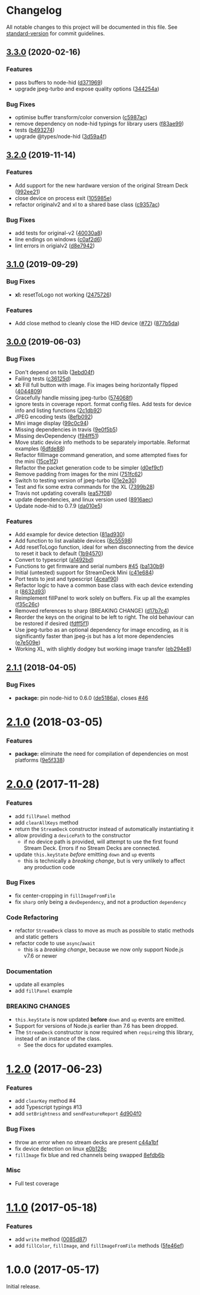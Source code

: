 # Changelog

All notable changes to this project will be documented in this file. See [standard-version](https://github.com/conventional-changelog/standard-version) for commit guidelines.

## [3.3.0](https://github.com/lange/node-elgato-stream-deck/compare/v3.2.0...v3.3.0) (2020-02-16)


### Features

* pass buffers to node-hid ([d371969](https://github.com/lange/node-elgato-stream-deck/commit/d371969be44e247c97e8f40e5b0b5f00bffc982a))
* upgrade jpeg-turbo and expose quality options ([344254a](https://github.com/lange/node-elgato-stream-deck/commit/344254ae72119f34146dda4d30959ed7e65d19a4))


### Bug Fixes

* optimise buffer transform/color conversion ([c5987ac](https://github.com/lange/node-elgato-stream-deck/commit/c5987ac4783634282a1db132f8b38e93d9497ade))
* remove dependency on node-hid typings for library users ([f83ae99](https://github.com/lange/node-elgato-stream-deck/commit/f83ae990bf6208fd6efa6ec2235d6712b69f5a33))
* tests ([b493274](https://github.com/lange/node-elgato-stream-deck/commit/b493274c20a8b8d4fa4f175dc1b910554a74a6b2))
* upgrade @types/node-hid ([3d59a4f](https://github.com/lange/node-elgato-stream-deck/commit/3d59a4f8d2c5165cb96e77669884e9074bd583f9))

## [3.2.0](https://github.com/lange/node-elgato-stream-deck/compare/v3.1.0...v3.2.0) (2019-11-14)


### Features

* Add support for the new hardware version of the original Stream Deck ([992ee21](https://github.com/lange/node-elgato-stream-deck/commit/992ee21c56a120717dce7113af24d94f70ec20e1))
* close device on process exit ([105985e](https://github.com/lange/node-elgato-stream-deck/commit/105985eb5f5a1fa0bc9396388450b55083feacf9))
* refactor originalv2 and xl to a shared base class ([c9357ac](https://github.com/lange/node-elgato-stream-deck/commit/c9357acefa85df5870288212e7d31d01b4b68688))


### Bug Fixes

* add tests for original-v2 ([40030a8](https://github.com/lange/node-elgato-stream-deck/commit/40030a8301a3c0dcb9e7375f6f0fd9fc15a37c56))
* line endings on windows ([c0af2d6](https://github.com/lange/node-elgato-stream-deck/commit/c0af2d6f55f3268d932875543ea6fb9c7f4865bc))
* lint errors in origialv2 ([d8e7942](https://github.com/lange/node-elgato-stream-deck/commit/d8e7942956930791aaa58c6b99363db089c4dd4b))

## [3.1.0](https://github.com/lange/node-elgato-stream-deck/compare/v3.0.0...v3.1.0) (2019-09-29)


### Bug Fixes

* **xl:** resetToLogo not working ([2475726](https://github.com/lange/node-elgato-stream-deck/commit/2475726))


### Features

* Add close method to cleanly close the HID device ([#72](https://github.com/lange/node-elgato-stream-deck/issues/72)) ([877b5da](https://github.com/lange/node-elgato-stream-deck/commit/877b5da))

## [3.0.0](https://github.com/lange/node-elgato-stream-deck/compare/v2.1.1...v3.0.0) (2019-06-03)


### Bug Fixes

* Don't depend on tslib ([3ebd04f](https://github.com/lange/node-elgato-stream-deck/commit/3ebd04f))
* Failing tests ([c36125d](https://github.com/lange/node-elgato-stream-deck/commit/c36125d))
* **xl:** Fill full button with image. Fix images being horizontally flipped ([4044809](https://github.com/lange/node-elgato-stream-deck/commit/4044809))
* Gracefully handle missing jpeg-turbo ([574068f](https://github.com/lange/node-elgato-stream-deck/commit/574068f))
* ignore tests in coverage report. format config files. Add tests for device info and listing functions ([2c1db92](https://github.com/lange/node-elgato-stream-deck/commit/2c1db92))
* JPEG encoding tests ([8efb092](https://github.com/lange/node-elgato-stream-deck/commit/8efb092))
* Mini image display ([99c0c94](https://github.com/lange/node-elgato-stream-deck/commit/99c0c94))
* Missing dependencies in travis ([9e0f5b5](https://github.com/lange/node-elgato-stream-deck/commit/9e0f5b5))
* Missing devDependency ([f94ff51](https://github.com/lange/node-elgato-stream-deck/commit/f94ff51))
* Move static device info methods to be separately importable. Reformat examples ([6dfde88](https://github.com/lange/node-elgato-stream-deck/commit/6dfde88))
* Refactor fillImage command generation, and some attempted fixes for the mini ([15ce1f2](https://github.com/lange/node-elgato-stream-deck/commit/15ce1f2))
* Refactor the packet generation code to be simpler ([d0ef9cf](https://github.com/lange/node-elgato-stream-deck/commit/d0ef9cf))
* Remove padding from images for the mini ([751fc62](https://github.com/lange/node-elgato-stream-deck/commit/751fc62))
* Switch to testing version of jpeg-turbo ([01e2e30](https://github.com/lange/node-elgato-stream-deck/commit/01e2e30))
* Test and fix some extra commands for the XL ([7399b28](https://github.com/lange/node-elgato-stream-deck/commit/7399b28))
* Travis not updating coveralls ([ea57f08](https://github.com/lange/node-elgato-stream-deck/commit/ea57f08))
* update dependencies, and linux version used ([8916aec](https://github.com/lange/node-elgato-stream-deck/commit/8916aec))
* Update node-hid to 0.7.9 ([da010e5](https://github.com/lange/node-elgato-stream-deck/commit/da010e5))


### Features

* Add example for device detection ([81ad930](https://github.com/lange/node-elgato-stream-deck/commit/81ad930))
* Add function to list available devices ([8c55598](https://github.com/lange/node-elgato-stream-deck/commit/8c55598))
* Add resetToLogo function, ideal for when disconnecting from the device to reset it back to default ([1b94570](https://github.com/lange/node-elgato-stream-deck/commit/1b94570))
* Convert to typescript ([a1492bd](https://github.com/lange/node-elgato-stream-deck/commit/a1492bd))
* Functions to get firmware and serial numbers [#45](https://github.com/lange/node-elgato-stream-deck/issues/45) ([ba130b9](https://github.com/lange/node-elgato-stream-deck/commit/ba130b9))
* Initial (untested) support for StreamDeck Mini ([c41e684](https://github.com/lange/node-elgato-stream-deck/commit/c41e684))
* Port tests to jest and typescript ([4ceaf90](https://github.com/lange/node-elgato-stream-deck/commit/4ceaf90))
* Refactor logic to have a common base class with each device extending it ([8632d93](https://github.com/lange/node-elgato-stream-deck/commit/8632d93))
* Reimplement fillPanel to work solely on buffers. Fix up all the examples ([f35c26c](https://github.com/lange/node-elgato-stream-deck/commit/f35c26c))
* Removed references to sharp (BREAKING CHANGE) ([d17b7c4](https://github.com/lange/node-elgato-stream-deck/commit/d17b7c4))
* Reorder the keys on the original to be left to right. The old behaviour can be restored if desired ([fdff5f1](https://github.com/lange/node-elgato-stream-deck/commit/fdff5f1))
* Use jpeg-turbo as an optional dependency for image encoding, as it is significantly faster than jpeg-js but has a lot more dependencies ([e7e509e](https://github.com/lange/node-elgato-stream-deck/commit/e7e509e))
* Working XL, with slightly dodgey but working image transfer ([eb294e8](https://github.com/lange/node-elgato-stream-deck/commit/eb294e8))



<a name="2.1.1"></a>
## [2.1.1](https://github.com/Lange/node-elgato-stream-deck/compare/v2.1.0...v2.1.1) (2018-04-05)


### Bug Fixes

* **package:** pin node-hid to 0.6.0 ([de5186a](https://github.com/Lange/node-elgato-stream-deck/commit/de5186a)), closes [#46](https://github.com/Lange/node-elgato-stream-deck/issues/46)



<a name="2.1.0"></a>
# [2.1.0](https://github.com/Lange/node-elgato-stream-deck/compare/v2.0.0...v2.1.0) (2018-03-05)


### Features

* **package:** eliminate the need for compilation of dependencies on most platforms ([9e5f338](https://github.com/Lange/node-elgato-stream-deck/commit/9e5f338))



<a name="2.0.0"></a>
# [2.0.0](https://github.com/Lange/node-elgato-stream-deck/compare/v1.2.0...v2.0.0) (2017-11-28)

### Features

* add `fillPanel` method
* add `clearAllKeys` method
* return the `StreamDeck` constructor instead of automatically instantiating it
* allow providing a `devicePath` to the constructor
  * if no device path is provided, will attempt to use the first found Stream Deck. Errors if no Stream Decks are connected.
* update `this.keyState` *before* emitting `down` and `up` events
  * this is technically a *breaking change*, but is very unlikely to affect any production code

### Bug Fixes

* fix center-cropping in `fillImageFromFile`
* fix `sharp` only being a `devDependency`, and not a production `dependency`

### Code Refactoring
* refactor `StreamDeck` class to move as much as possible to static methods and static getters
* refactor code to use `async`/`await`
  * this is a *breaking change*, because we now only support Node.js v7.6 or newer

### Documentation

* update all examples
* add `fillPanel` example

### BREAKING CHANGES

* `this.keyState` is now updated **before** `down` and `up` events are emitted.
* Support for versions of Node.js earlier than 7.6 has been dropped.
* The `StreamDeck` constructor is now required when `require`ing this library, instead of an instance of the class.
	* See the docs for updated examples.



<a name="1.2.0"></a>
# [1.2.0](https://github.com/Lange/node-elgato-stream-deck/compare/v1.1.0...v1.2.0) (2017-06-23)


### Features

* add `clearKey` method #4
* add Typescript typings #13
* add `setBrightness` and `sendFeatureReport` [4d904f0](https://github.com/Lange/node-elgato-stream-deck/commit/4d904f0c7d40154186914599d877b5879179d48b)

### Bug Fixes

* throw an error when no stream decks are present [c44a1bf](https://github.com/Lange/node-elgato-stream-deck/commit/c44a1bf3ae51bfdc7e9963f131a2ce02746b2975
)
* fix device detection on linux [e0b128c](https://github.com/Lange/node-elgato-stream-deck/commit/e0b128c82aa6e5075e3f8a77d9fca43103b83bc4)
* `fillImage` fix blue and red channels being swapped [8efdb6b](https://github.com/Lange/node-elgato-stream-deck/commit/8efdb6bf0cb1fde3920c850c6b57d25e56648e09)

### Misc

* Full test coverage 

<a name="1.1.0"></a>
# [1.1.0](https://github.com/Lange/node-elgato-stream-deck/compare/v1.0.0...v1.1.0) (2017-05-18)


### Features

* add `write` method ([0085d87](https://github.com/Lange/node-elgato-stream-deck/commit/0085d87))
* add `fillColor`, `fillImage`, and `fillImageFromFile` methods ([5fe46ef](https://github.com/Lange/node-elgato-stream-deck/commit/5fe46ef))



<a name="1.0.0"></a>
# 1.0.0 (2017-05-17)

Initial release.
